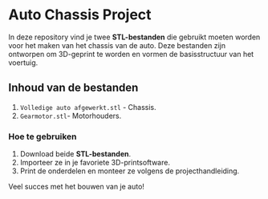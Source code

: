 # Auto Chassis Project

In deze repository vind je twee **STL-bestanden** die gebruikt moeten worden voor het maken van het chassis van de auto. Deze bestanden zijn ontworpen om 3D-geprint te worden en vormen de basisstructuur van het voertuig.

## Inhoud van de bestanden
1. `Volledige auto afgewerkt.stl` - Chassis.
2. `Gearmotor.stl`- Motorhouders.

### Hoe te gebruiken
1. Download beide **STL-bestanden**.
2. Importeer ze in je favoriete 3D-printsoftware.
3. Print de onderdelen en monteer ze volgens de projecthandleiding.

Veel succes met het bouwen van je auto!
